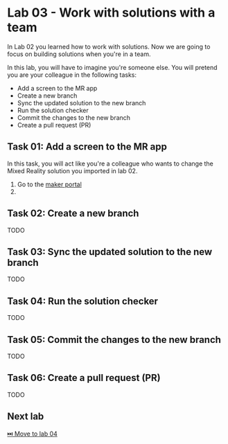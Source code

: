 # Lab 03 - Work with solutions with a team

In Lab 02 you learned how to work with solutions. Now we are going to focus on building solutions when you're in a team. 

In this lab, you will have to imagine you're someone else. You will pretend you are your colleague in the following tasks:

* Add a screen to the MR app
* Create a new branch
* Sync the updated solution to the new branch
* Run the solution checker
* Commit the changes to the new branch
* Create a pull request (PR)

## Task 01: Add a screen to the MR app

In this task, you will act like you're a colleague who wants to change the Mixed Reality solution you imported in lab 02. 

1. Go to the [maker portal](https://make.powerapps.com)
1. 

## Task 02: Create a new branch

TODO

## Task 03: Sync the updated solution to the new branch

TODO

## Task 04: Run the solution checker

TODO

## Task 05: Commit the changes to the new branch

TODO

## Task 06: Create a pull request (PR)

TODO

## Next lab

[⏭️ Move to lab 04](../lab-04/README.md)
